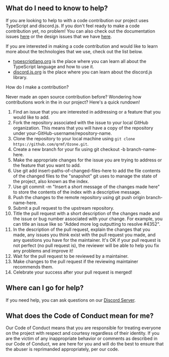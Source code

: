 ## What do I need to know to help?

If you are looking to help to with a code contribution our project uses
TypeScript and discord.js. If you don't feel ready to make a code
contribution yet, no problem! You can also check out the documentation issues
[here](https://github.com/qrmf/Ozone/labels/documentation) or the design
issues that we have [here](https://github.com/qrmf/Ozone/labels/design).

If you are interested in making a code contribution and would like to learn
more about the technologies that we use, check out the list below.

- [typescriptlang.org](https://www.typescriptlang.org/) is the place where you
  can learn all about the TypeScript language and how to use it.
- [discord.js.org](https://discord.js.org/#/) is the place where you can learn
  about the discord.js library.

How do I make a contribution?

Never made an open source contribution before? Wondering how contributions work in the in our project? Here's a quick rundown!

1.  Find an issue that you are interested in addressing or a feature that you
    would like to add.
2.  Fork the repository associated with the issue to your local GitHub
    organization. This means that you will have a copy of the repository
    under your-GitHub-username/repository-name.
3.  Clone the repository to your local machine using `git clone
    https://github.com/qrmf/Ozone.git`.
4.  Create a new branch for your fix using git checkout -b branch-name-here.
5.  Make the appropriate changes for the issue you are trying to address or
    the feature that you want to add.
6.  Use git add insert-paths-of-changed-files-here to add the file contents
    of the changed files to the "snapshot" git uses to manage the state of
    the project, also known as the index.
7.  Use git commit -m "Insert a short message of the changes made here" to
    store the contents of the index with a descriptive message.
8.  Push the changes to the remote repository using git push origin
    branch-name-here.
9.  Submit a pull request to the upstream repository.
10. Title the pull request with a short description of the changes made and
    the issue or bug number associated with your change. For example, you can
    title an issue like so "Added more log outputting to resolve #4352".
11. In the description of the pull request, explain the changes that you
    made, any issues you think exist with the pull request you made, and any
    questions you have for the maintainer. It's OK if your pull request is not perfect (no pull request is), the reviewer will be able to help you
    fix any problems and improve it!
12. Wait for the pull request to be reviewed by a maintainer.
13. Make changes to the pull request if the reviewing maintainer recommends
    them.
14. Celebrate your success after your pull request is merged!

## Where can I go for help?

If you need help, you can ask questions on our
[Discord Server](https://discord.gg/gS8JVY7fev).

## What does the Code of Conduct mean for me?

Our Code of Conduct means that you are responsible for treating everyone on the project with respect and courtesy regardless of their identity. If you are the victim of any inappropriate behavior or comments as described in our Code of Conduct, we are here for you and will do the best to ensure that the abuser is reprimanded appropriately, per our code.